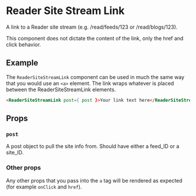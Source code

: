 # Reader Site Stream Link

A link to a Reader site stream (e.g. /read/feeds/123 or /read/blogs/123).

This component does not dictate the content of the link, only the href and click behavior.

## Example

The `ReaderSiteStreamLink` component can be used in much the same way that you would use an `<a>` element. The link wraps whatever is placed between the ReaderSiteStreamLink elements.

```html
<ReaderSiteStreamLink post={ post }>Your link text here</ReaderSiteStreamLink>
```

## Props

### `post`

A post object to pull the site info from. Should have either a feed_ID or a site_ID.

### Other props

Any other props that you pass into the `a` tag will be rendered as expected (for example `onClick` and `href`).